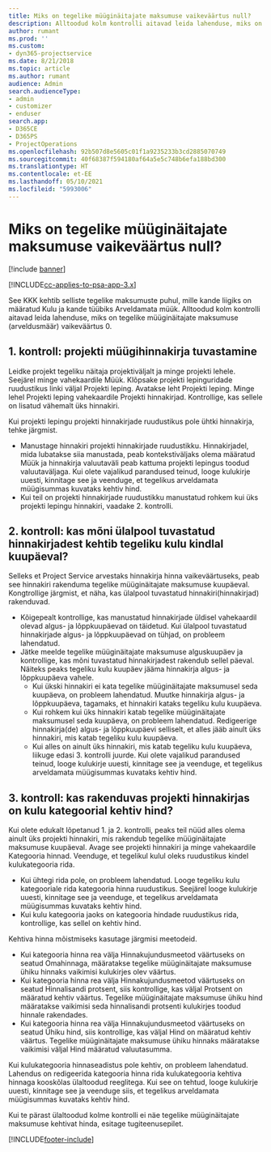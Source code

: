 ```yaml
---
title: Miks on tegelike müüginäitajate maksumuse vaikeväärtus null?
description: Alltoodud kolm kontrolli aitavad leida lahenduse, miks on tegelike müüginäitajate maksumuse vaikeväärtus 0.
author: rumant
ms.prod: ''
ms.custom:
- dyn365-projectservice
ms.date: 8/21/2018
ms.topic: article
ms.author: rumant
audience: Admin
search.audienceType:
- admin
- customizer
- enduser
search.app:
- D365CE
- D365PS
- ProjectOperations
ms.openlocfilehash: 92b507d8e5605c01f1a9235233b3cd2885070749
ms.sourcegitcommit: 40f68387f594180af64a5e5c748b6efa188bd300
ms.translationtype: HT
ms.contentlocale: et-EE
ms.lasthandoff: 05/10/2021
ms.locfileid: "5993006"
---
```

# <a name="why-is-the-price-defaulting-to-zero-on-expense-sales-actuals"></a>Miks on tegelike müüginäitajate maksumuse vaikeväärtus null?

[!include [banner](../includes/psa-now-project-operations.md)]

[!INCLUDE[cc-applies-to-psa-app-3.x](../includes/cc-applies-to-psa-app-3x.md)]

See KKK kehtib selliste tegelike maksumuste puhul, mille kande liigiks on määratud Kulu ja kande tüübiks Arveldamata müük. Alltoodud kolm kontrolli aitavad leida lahenduse, miks on tegelike müüginäitajate maksumuse (arveldusmäär) vaikeväärtus 0.

## <a name="check-1-identify-the-sales-price-list-for-project"></a>1. kontroll: projekti müügihinnakirja tuvastamine

Leidke projekt tegeliku näitaja projektiväljalt ja minge projekti lehele. Seejärel minge vahekaardile Müük. Klõpsake projekti lepinguridade ruudustikus linki väljal Projekti leping. Avatakse leht Projekti leping. Minge lehel Projekti leping vahekaardile Projekti hinnakirjad. Kontrollige, kas sellele on lisatud vähemalt üks hinnakiri.

Kui projekti lepingu projekti hinnakirjade ruudustikus pole ühtki hinnakirja, tehke järgmist.

- Manustage hinnakiri projekti hinnakirjade ruudustikku. Hinnakirjadel, mida lubatakse siia manustada, peab kontekstiväljaks olema määratud Müük ja hinnakirja valuutaväli peab kattuma projekti lepingus toodud valuutaväljaga. Kui olete vajalikud parandused teinud, looge kulukirje uuesti, kinnitage see ja veenduge, et tegelikus arveldamata müügisummas kuvataks kehtiv hind.
- Kui teil on projekti hinnakirjade ruudustikku manustatud rohkem kui üks projekti lepingu hinnakiri, vaadake 2. kontrolli.

## <a name="check-2-are-any-of-the-price-lists-identified-above-valid-for-the-specific-date-of-the-expense-actual"></a>2. kontroll: kas mõni ülalpool tuvastatud hinnakirjadest kehtib tegeliku kulu kindlal kuupäeval?

Selleks et Project Service arvestaks hinnakirja hinna vaikeväärtuseks, peab see hinnakiri rakenduma tegelike müüginäitajate maksumuse kuupäeval. Kongtrollige järgmist, et näha, kas ülalpool tuvastatud hinnakiri(hinnakirjad) rakenduvad.

- Kõigepealt kontrollige, kas manustatud hinnakirjade üldisel vahekaardil olevad algus- ja lõppkuupäevad on täidetud. Kui ülalpool tuvastatud hinnakirjade algus- ja lõppkuupäevad on tühjad, on probleem lahendatud. 
- Jätke meelde tegelike müüginäitajate maksumuse alguskuupäev ja kontrollige, kas mõni tuvastatud hinnakirjadest rakendub sellel päeval. Näiteks peaks tegeliku kulu kuupäev jääma hinnakirja algus- ja lõppkuupäeva vahele. 
    - Kui ükski hinnakiri ei kata tegelike müüginäitajate maksumusel seda kuupäeva, on probleem lahendatud. Muutke hinnakirja algus- ja lõppkuupäeva, tagamaks, et hinnakiri kataks tegeliku kulu kuupäeva. 
    - Kui rohkem kui üks hinnakiri katab tegelike müüginäitajate maksumusel seda kuupäeva, on probleem lahendatud. Redigeerige hinnakirja(de) algus- ja lõppkuupäevi selliselt, et alles jääb ainult üks hinnakiri, mis katab tegeliku kulu kuupäeva. 
    - Kui alles on ainult üks hinnakiri, mis katab tegeliku kulu kuupäeva, liikuge edasi 3. kontrolli juurde.
Kui olete vajalikud parandused teinud, looge kulukirje uuesti, kinnitage see ja veenduge, et tegelikus arveldamata müügisummas kuvataks kehtiv hind.

## <a name="check-3-is-there-a-valid-price-for-the-expense-category-in-the-applicable-project-price-list"></a>3. kontroll: kas rakenduvas projekti hinnakirjas on kulu kategoorial kehtiv hind? 

Kui olete edukalt lõpetanud 1. ja 2. kontrolli, peaks teil nüüd alles olema ainult üks projekti hinnakiri, mis rakendub tegelike müüginäitajate maksumuse kuupäeval. Avage see projekti hinnakiri ja minge vahekaardile Kategooria hinnad. Veenduge, et tegelikul kulul oleks ruudustikus kindel kulukategooria rida.
 
- Kui ühtegi rida pole, on probleem lahendatud. Looge tegeliku kulu kategooriale rida kategooria hinna ruudustikus. Seejärel looge kulukirje uuesti, kinnitage see ja veenduge, et tegelikus arveldamata müügisummas kuvataks kehtiv hind. 
- Kui kulu kategooria jaoks on kategooria hindade ruudustikus rida, kontrollige, kas sellel on kehtiv hind.

Kehtiva hinna mõistmiseks kasutage järgmisi meetodeid.

- Kui kategooria hinna rea välja Hinnakujundusmeetod väärtuseks on seatud Omahinnaga, määratakse tegelike müüginäitajate maksumuse ühiku hinnaks vaikimisi kulukirjes olev väärtus.
- Kui kategooria hinna rea välja Hinnakujundusmeetod väärtuseks on seatud Hinnalisandi protsent, siis kontrollige, kas väljal Protsent on määratud kehtiv väärtus. Tegelike müüginäitajate maksumuse ühiku hind määratakse vaikimisi seda hinnalisandi protsenti kulukirjes toodud hinnale rakendades.
- Kui kategooria hinna rea välja Hinnakujundusmeetod väärtuseks on seatud Ühiku hind, siis kontrollige, kas väljal Hind on määratud kehtiv väärtus. Tegelike müüginäitajate maksumuse ühiku hinnaks määratakse vaikimisi väljal Hind määratud valuutasumma.

Kui kulukategooria hinnaseadistus pole kehtiv, on probleem lahendatud. Lahendus on redigeerida kategooria hinna rida kulukategooria kehtiva hinnaga kooskõlas ülaltoodud reeglitega. Kui see on tehtud, looge kulukirje uuesti, kinnitage see ja veenduge siis, et tegelikus arveldamata müügisummas kuvataks kehtiv hind.

Kui te pärast ülaltoodud kolme kontrolli ei näe tegelike müüginäitajate maksumuse kehtivat hinda, esitage tugiteenusepilet.




[!INCLUDE[footer-include](../includes/footer-banner.md)]
